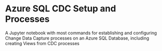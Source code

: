 # Azure SQL CDC Setup and Processes
A Jupyter notebook with most commands for establishing and configuring Change Data Capture processes on an Azure SQL Database, including creating Views from CDC processes  
